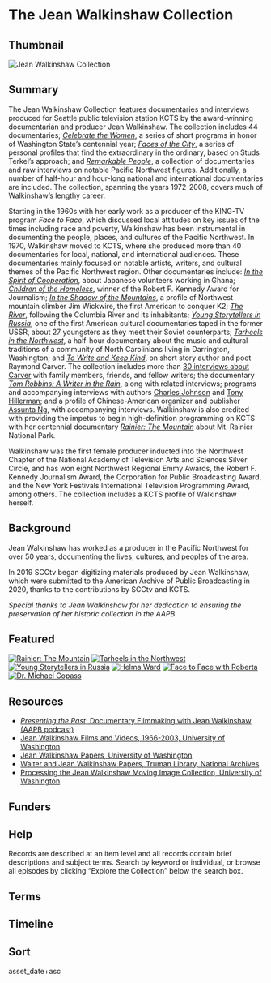 # The Jean Walkinshaw Collection

## Thumbnail

![Jean Walkinshaw Collection](https://s3.amazonaws.com/americanarchive.org/special-collections/jean_walkinshawimage.jpg "Jean Walkinshaw Collection")

## Summary

The Jean Walkinshaw Collection features documentaries and interviews produced for Seattle public television station KCTS by the award-winning documentarian and producer Jean Walkinshaw. The collection includes 44 documentaries; [*Celebrate the Women*](https://americanarchive.org/catalog/cpb-aacip-283-45cc2mq3), a series of short programs in honor of Washington State’s centennial year; [*Faces of the City*](https://americanarchive.org/catalog?f%5Bseries_titles%5D%5B%5D=Faces+of+the+City&f[access_types][]=online), a series of personal profiles that find the extraordinary in the ordinary, based on Studs Terkel’s approach; and [*Remarkable People*](https://americanarchive.org/catalog?f%5Baccess_types%5D%5B%5D=online&f%5Bseries_titles%5D%5B%5D=Remarkable+People%3A+Making+a+Difference+in+the+Northwest&sort=title+asc), a collection of documentaries and raw interviews on notable Pacific Northwest figures. Additionally, a number of half-hour and hour-long national and international documentaries are included. The collection, spanning the years 1972-2008, covers much of Walkinshaw’s lengthy career. 

Starting in the 1960s with her early work as a producer of the KING-TV program *Face to Face*, which discussed local attitudes on key issues of the times including race and poverty, Walkinshaw has been instrumental in documenting the people, places, and cultures of the Pacific Northwest. In 1970, Walkinshaw moved to KCTS, where she produced more than 40 documentaries for local, national, and international audiences. These documentaries mainly focused on notable artists, writers, and cultural themes of the Pacific Northwest region. Other documentaries include: [*In the Spirit of Cooperation*](https://americanarchive.org/catalog/cpb-aacip-d40cbb8d249), about Japanese volunteers working in Ghana; [*Children of the Homeless*](https://americanarchive.org/catalog/cpb-aacip-cf63c88e6f8), winner of the Robert F. Kennedy Award for Journalism; [*In the Shadow of the Mountains*](https://americanarchive.org/catalog/cpb-aacip-0cc66cd834e), a profile of Northwest mountain climber Jim Wickwire, the first American to conquer K2; [*The River*](https://americanarchive.org/catalog/cpb-aacip-dd3cde2eb2c), following the Columbia River and its inhabitants; [*Young Storytellers in Russia*](https://americanarchive.org/catalog/cpb-aacip-452977bd435), one of the first American cultural documentaries taped in the former USSR, about 27 youngsters as they meet their Soviet counterparts; [*Tarheels in the Northwest*](https://americanarchive.org/catalog/cpb-aacip-249ace2fbfb), a half-hour documentary about the music and cultural traditions of a community of North Carolinians living in Darrington, Washington; and [*To Write and Keep Kind*](https://americanarchive.org/catalog/cpb-aacip-db7cbed1a2e), on short story author and poet Raymond Carver. The collection includes more than [30 interviews about Carver](https://americanarchive.org/catalog?f%5Baccess_types%5D%5B%5D=digitized&f%5Bcontributing_organizations%5D%5B%5D=SCCtv+%28WA%29&per_page=50&q=carver+or+tess&sort=title+asc) with family members, friends, and fellow writers; the documentary [*Tom Robbins: A Writer in the Rain*](https://americanarchive.org/catalog/cpb-aacip-bb4578f059d), along with related interviews; programs and accompanying interviews with authors [Charles Johnson](https://americanarchive.org/catalog/cpb-aacip-78e8b90745d) and [Tony Hillerman](https://americanarchive.org/catalog?f%5Bcontributing_organizations%5D%5B%5D=SCCtv+%28WA%29&q=tony+hillerman&f[access_types][]=online); and a profile of Chinese-American organizer and publisher [Assunta Ng](https://americanarchive.org/catalog/cpb-aacip-f014feb65a1), with accompanying interviews. Walkinshaw is also credited with providing the impetus to begin high-definition programming on KCTS with her centennial documentary [*Rainier: The Mountain*](https://americanarchive.org/catalog/cpb-aacip-cecaed09eb0) about Mt. Rainier National Park.

Walkinshaw was the first female producer inducted into the Northwest Chapter of the National Academy of Television Arts and Sciences Silver Circle, and has won eight Northwest Regional Emmy Awards, the Robert F. Kennedy Journalism Award, the Corporation for Public Broadcasting Award, and the New York Festivals International Television Programming Award, among others. The collection includes a KCTS profile of Walkinshaw herself.

## Background

Jean Walkinshaw has worked as a producer in the Pacific Northwest for over 50 years, documenting the lives, cultures, and peoples of the area. 

In 2019 SCCtv began digitizing materials produced by Jean Walkinshaw, which were submitted to the American Archive of Public Broadcasting in 2020, thanks to the contributions by SCCtv and KCTS.

*Special thanks to Jean Walkinshaw for her dedication to ensuring the preservation of her historic collection in the AAPB.* 

## Featured

[![Rainier: The Mountain](https://s3.amazonaws.com/americanarchive.org/special-collections/cpb-aacip-cecaed09eb0_01.jpg)](/catalog/cpb-aacip-cecaed09eb0)
[![Tarheels in the Northwest](https://s3.amazonaws.com/americanarchive.org/special-collections/cpb-aacip-249ace2fbfb_01.jpg)](/catalog/cpb-aacip-249ace2fbfb)
[![Young Storytellers in Russia](https://s3.amazonaws.com/americanarchive.org/special-collections/cpb-aacip-452977bd435_01.jpg)](/catalog/cpb-aacip-452977bd435)
[![Helma Ward](https://s3.amazonaws.com/americanarchive.org/special-collections/cpb-aacip-028dbe12ebe_01.jpg)](/catalog/cpb-aacip-028dbe12ebe)
[![Face to Face with Roberta](https://s3.amazonaws.com/americanarchive.org/special-collections/cpb-aacip-e7816ecfa3f_01.jpg)](/catalog/cpb-aacip-e7816ecfa3f)
[![Dr. Michael Copass](https://s3.amazonaws.com/americanarchive.org/special-collections/cpb-aacip-639b1fdc874_01.jpg)](/catalog/cpb-aacip-639b1fdc874)

## Resources

- [*Presenting the Past*; Documentary Filmmaking with Jean Walkinshaw (AAPB podcast)](https://www.youtube.com/watch?v=zIRpjPN-utA&feature=emb_imp_woyt)
- [Jean Walkinshaw Films and Videos, 1966-2003, University of Washington](http://archiveswest.orbiscascade.org/ark:/80444/xv502074/op=fstyle.aspx?t=k&q=jean+walkinshaw)
- [Jean Walkinshaw Papers, University of Washington](https://www.lib.washington.edu/static/public/specialcollections/findingaids/5340-001.pdf)
- [Walter and Jean Walkinshaw Papers, Truman Library, National Archives](https://www.trumanlibrary.gov/library/personal-papers/walter-and-jean-walkinshaw-papers)
- [Processing the Jean Walkinshaw Moving Image Collection, University of Washington](https://ischool.uw.edu/capstone/projects/2018/processing-jean-walkinshaw-moving-image-collection)

## Funders

## Help

Records are described at an item level and all records contain brief descriptions and subject terms. Search by keyword or individual, or browse all episodes by clicking “Explore the Collection” below the search box. 

## Terms

## Timeline

## Sort

asset_date+asc
